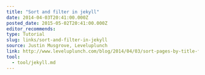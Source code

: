 ```yaml
---
title: "Sort and filter in jekyll"
date: 2014-04-03T20:41:00.000Z
posted_date: 2015-05-02T20:41:00.000Z
editor_recommends:
type: Tutorial
slug: links/sort-and-filter-in-jekyll
source: Justin Musgrove, Leveluplunch
link: http://www.leveluplunch.com/blog/2014/04/03/sort-pages-by-title-filter-array-by-layout-jekyllrb/
tool:
  - tool/jekyll.md
---
```





